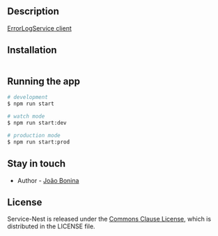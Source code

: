 ## Description

[ErrorLogService client](https://github.com/jbonina/client)

## Installation

```bash

```

## Running the app

```bash
# development
$ npm run start

# watch mode
$ npm run start:dev

# production mode
$ npm run start:prod
```



## Stay in touch

- Author - [João Bonina](https://gitub.com/jbonina)

## License

Service-Nest is released under the [Commons Clause License](https://commonsclause.com/),
which is distributed in the LICENSE file.